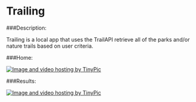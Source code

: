 # Trailing

###Description:

Trailing is a local app that uses the TrailAPI retrieve all of the parks and/or nature trails based on user criteria.

###Home:

<a href="http://tinypic.com?ref=2lj55lg" target="_blank"><img src="http://i64.tinypic.com/2lj55lg.png" border="0" alt="Image and video hosting by TinyPic"></a>

###Results:

<a href="http://tinypic.com?ref=a0dvdy" target="_blank"><img src="http://i67.tinypic.com/a0dvdy.png" border="0" alt="Image and video hosting by TinyPic"></a>
